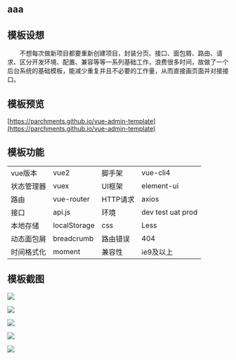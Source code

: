 ## aaa

## 模板设想  
&emsp;&emsp;不想每次做新项目都要重新创建项目，封装分页、接口、面包屑、路由、请求、区分开发环境、配置、兼容等等一系列基础工作，浪费很多时间，故做了一个后台系统的基础模板，能减少重复并且不必要的工作量，从而直接画页面并对接接口。   

## 模板预览  
[https://parchments.github.io/vue-admin-template](https://parchments.github.io/vue-admin-template)  

## 模板功能    
<table>
  <tbody>
    <tr>
      <td>vue版本</td>
      <td>vue2</td>
      <td>脚手架</td>
      <td>vue-cli4</td>
    </tr>
    <tr>
      <td>状态管理器</td>
      <td>vuex</td>
      <td>UI框架</td>
      <td>element-ui</td>
    </tr>
    <tr>
      <td>路由</td>
      <td>vue-router</td>
      <td>HTTP请求</td>
      <td>axios</td>
    </tr>
    <tr>
      <td>接口</td>
      <td>api.js</td>
      <td>环境</td>
      <td>dev test uat prod</td>
    </tr>
    <tr>
      <td>本地存储</td>
      <td>localStorage</td>
      <td>css</td>
      <td>Less</td>
    </tr>
    <tr>
      <td>动态面包屑</td>
      <td>breadcrumb</td>
      <td>路由错误</td>
      <td>404</td>
    </tr>
    <tr>
      <td>时间格式化</td>
      <td>moment</td>
      <td>兼容性</td>
      <td>ie9及以上</td>
    </tr>
  </tbody>
</table>
    
  
## 模板截图    
![](https://oscimg.oschina.net/oscnet/up-8be46288eb653187476ccde1f3a7422ad50.png)

![](https://oscimg.oschina.net/oscnet/up-3c9749ea63797ffd152417d4da74a10df15.png)

![](https://oscimg.oschina.net/oscnet/up-37480aed6b59e3467a6a836531476a4e236.png)

![](https://oscimg.oschina.net/oscnet/up-bfd112506b794049853f907b447ad3dff52.png)

![](https://oscimg.oschina.net/oscnet/up-1cc916bfd1d4c91adc83067521b89293d7d.png)


